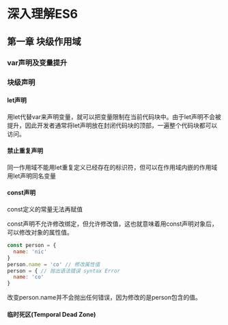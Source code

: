 # 深入理解ES6

## 第一章 块级作用域
### var声明及变量提升
### 块级声明
#### let声明
用let代替var来声明变量，就可以把变量限制在当前代码块中。由于let声明不会被提升，因此开发者通常将let声明放在封闭代码块的顶部，一遍整个代码块都可以访问。
#### 禁止重复声明
同一作用域不能用let重复定义已经存在的标识符，但可以在作用域内嵌的作用域用let声明同名变量
#### const声明
const定义的常量无法再赋值

const声明不允许修改绑定，但允许修改值，这也就意味着用const声明对象后，可以修改对象的属性值。
```js
const person = {
  name: 'nic'
}
person.name = 'co' // 修改属性值
person = { // 抛出语法错误 syntax Error
  name: 'co'
}
```
改变person.name并不会抛出任何错误，因为修改的是person包含的值。

#### 临时死区(Temporal Dead Zone)